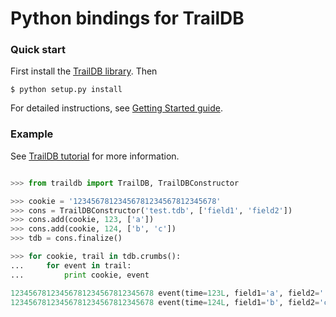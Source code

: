# Python bindings for TrailDB

### Quick start

First install the [TrailDB library](https://github.com/traildb/traildb). Then

    $ python setup.py install

For detailed instructions, see [Getting Started guide](http://traildb.io/docs/getting_started/).

### Example

See [TrailDB tutorial](http://traildb.io/docs/tutorial) for more information.

```python

>>> from traildb import TrailDB, TrailDBConstructor

>>> cookie = '12345678123456781234567812345678'
>>> cons = TrailDBConstructor('test.tdb', ['field1', 'field2'])
>>> cons.add(cookie, 123, ['a'])
>>> cons.add(cookie, 124, ['b', 'c'])
>>> tdb = cons.finalize()

>>> for cookie, trail in tdb.crumbs():
...     for event in trail:
...         print cookie, event

12345678123456781234567812345678 event(time=123L, field1='a', field2='')
12345678123456781234567812345678 event(time=124L, field1='b', field2='c')
```
